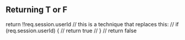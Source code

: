 ## Returning T or F
return !!req.session.userId
// this is a technique that replaces this:
// if (req.session.userId) {
//   return true
// }
// return false
